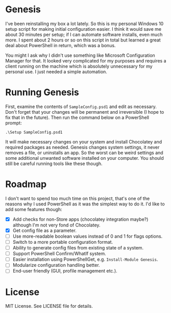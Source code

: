 # Genesis

I've been reinstalling my box a lot lately. So this is my personal Windows 10
setup script for making initial configuration easier. I think it would save
me about 30 minutes per setup; if I can automate software installs, even much
more. I spent about 2 hours or so on this script in total but learned a great
deal about PowerShell in return, which was a bonus.

You might I ask why I didn't use something like Microsoft Configuration Manager
for that. It looked very complicated for my purposes and requires a client running
on the machine which is absolutely unnecessary for my personal use. I just needed
a simple automation.

# Running Genesis

First, examine the contents of `SampleConfig.psd1` and edit as necessary. Don't
forget that your changes will be permanent and irreversible (I hope to fix that
in the future). Then run the command below on a PowerShell prompt:

    .\Setup SampleConfig.psd1

It will make necessary changes on your system and install Chocolatey and required
packages as needed. Genesis changes system settings, it never removes a file, or 
uninstalls an app. So the worst can be weird settings and some additional unwanted
software installed on your computer. You should still be careful running tools like
these though.

# Roadmap

I don't want to spend too much time on this project, that's one of the
reasons why I used PowerShell as it was the simplest way to do it. I'd
like to add some features though:

* [X] Add checks for non-Store apps (chocolatey integration maybe?) although
  I'm not very fond of Chocolatey.
* [X] Get config file as a parameter.
* [ ] Use more-readable boolean values instead of 0 and 1 for flags options.
* [ ] Switch to a more portable configuration format.
* [ ] Ability to generate config files from existing state of a system.
* [ ] Support PowerShell Confirm/WhatIf system.
* [ ] Easier installation using PowerShellGet, e.g. `Install-Module Genesis`.
* [ ] Modularize configuration handling better.
* [ ] End-user friendly (GUI, profile management etc.).

# License

MIT License. See LICENSE file for details.
